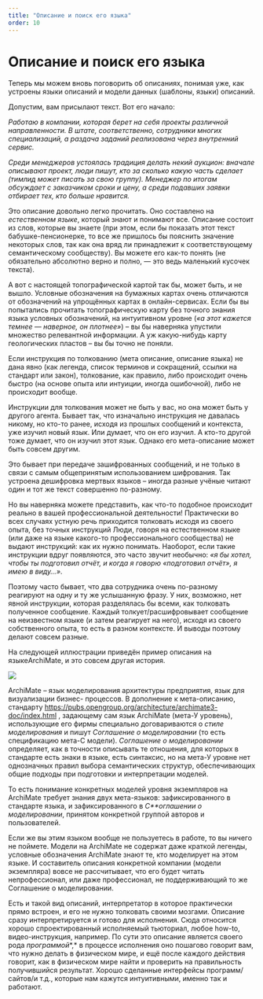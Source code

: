 ```yaml
---
title: "Описание и поиск его языка"
order: 10
---
```


# Описание и поиск его языка

Теперь мы можем вновь поговорить об описаниях, понимая уже, как устроены языки описаний и модели данных (шаблоны, языки) описаний.

Допустим, вам присылают текст. Вот его начало:

*Работаю в компании, которая берет на себя проекты различной направленности. В штате, соответственно, сотрудники многих специализаций, а раздача заданий реализована через внутренний сервис.*

*Среди менеджеров устоялась традиция делать некий аукцион: вначале описывают проект, люди пишут, кто за сколько какую часть сделает (тимлид может писать за свою группу). Менеджер по итогам обсуждает с заказчиком сроки и цену, а среди подавших заявки отбирает тех, кто больше нравится.*

Это описание довольно легко прочитать. Оно составлено на *естественном языке*, который знают и понимают все. Описание состоит из слов, которые вы знаете (при этом, если бы показать этот текст бабушке-пенсионерке, то все же пришлось бы пояснить значение некоторых слов, так как она вряд ли принадлежит к соответствующему семантическому сообществу). Вы можете его как-то понять (не обязательно абсолютно верно и полно, — это ведь маленький кусочек текста).

А вот с настоящей топографической картой так бы, может быть, и не вышло. Условные обозначения на бумажных картах очень отличаются от обозначений на упрощённых картах в онлайн-сервисах. Если бы вы попытались прочитать топографическую карту без точного знания языка условных обозначений, на интуитивном уровне (*«а этот кажется темнее — наверное, он плотнее»*) – вы бы наверняка упустили множество релевантной информации. А уж какую-нибудь карту геологических пластов – вы бы точно не поняли.

Если инструкция по толкованию (мета описание, описание языка) не дана явно (как легенда, список терминов и сокращений, ссылки на стандарт или закон), толкование, как правило, либо происходит очень быстро (на основе опыта или интуиции, иногда ошибочной), либо не происходит вообще.

Инструкции для толкования может не быть у вас, но она может быть у другого агента. Бывает так, что изначально инструкция не давалась никому, но кто-то ранее, исходя из прошлых сообщений и контекста, уже изучил новый язык. Или думает, что он его изучил. А кто-то другой тоже думает, что он изучил этот язык. Однако его мета-описание может быть совсем другим.

Это бывает при передаче зашифрованных сообщений, и не только в связи с самым общепринятым использованием шифрования. Так устроена дешифровка мертвых языков – иногда разные учёные читают один и тот же текст совершенно по-разному.

Но вы наверняка можете представить, как что-то подобное происходит реально в вашей профессиональной деятельности! Практически во всех случаях устную речь приходится толковать исходя из своего опыта, без точных инструкций Люди, говоря на естественном языке (или даже на языке какого-то профессионального сообщества) не выдают инструкций: как их нужно понимать. Наоборот, если такие инструкции вдруг появляются, это часто звучит необычно: *«я бы хотел, чтобы ты подготовил отчёт, и когда я говорю «подготовил отчёт», я имею в виду…»*.

Поэтому часто бывает, что два сотрудника очень по-разному реагируют на одну и ту же услышанную фразу. У них, возможно, нет явной инструкции, которая разделялась бы всеми, как толковать полученное сообщение. Каждый толкует/расшифровывает сообщение на неизвестном языке (и затем реагирует на него), исходя из своего собственного опыта, то есть в разном контексте. И выводы поэтому делают совсем разные.

На следующей иллюстрации приведён пример описания на языкеArchiMate, и это совсем другая история.

![](/ru/rational-work/32.jpg)

ArchiMate – язык моделирования архитектуры предприятия, язык для визуализации бизнес- процессов. В дополнение к мета-описанию, стандарту [https](https://pubs.opengroup.org/architecture/archimate3-doc/index.html)[://](https://pubs.opengroup.org/architecture/archimate3-doc/index.html)[pubs](https://pubs.opengroup.org/architecture/archimate3-doc/index.html)[.](https://pubs.opengroup.org/architecture/archimate3-doc/index.html)[opengroup](https://pubs.opengroup.org/architecture/archimate3-doc/index.html)[.](https://pubs.opengroup.org/architecture/archimate3-doc/index.html)[org](https://pubs.opengroup.org/architecture/archimate3-doc/index.html)[/](https://pubs.opengroup.org/architecture/archimate3-doc/index.html)[architecture](https://pubs.opengroup.org/architecture/archimate3-doc/index.html)[/](https://pubs.opengroup.org/architecture/archimate3-doc/index.html)[archimate](https://pubs.opengroup.org/architecture/archimate3-doc/index.html)[3-](https://pubs.opengroup.org/architecture/archimate3-doc/index.html)[doc](https://pubs.opengroup.org/architecture/archimate3-doc/index.html)[/](https://pubs.opengroup.org/architecture/archimate3-doc/index.html)[index](https://pubs.opengroup.org/architecture/archimate3-doc/index.html)[.](https://pubs.opengroup.org/architecture/archimate3-doc/index.html)[html](https://pubs.opengroup.org/architecture/archimate3-doc/index.html) , задающему сам язык ArchiMate (мета-У уровень), использующие его фирмы специально договариваются о *стиле моделирования* и пишут *Соглашение о моделировании* (то есть спецификацию мета-С модели). *Соглашение о моделировании* определяет, как в точности описывать те отношения, для которых в стандарте есть знаки в языке, есть синтаксис, но на мета-У уровне нет однозначных правил выбора семантических структур, обеспечивающих общие подходы при подготовки и интерпретации моделей.

То есть понимание конкретных моделей уровня экземпляров на ArchiMate требует знания двух мета-языков: зафиксированного в стандарте языка, и зафиксированного в *C**оглашении о моделировании*, принятом конкретной группой авторов и пользователей.

Если же вы этим языком вообще не пользуетесь в работе, то вы ничего не поймете. Модели на ArchiMate не содержат даже краткой легенды, условные обозначения ArchiMate знают те, кто моделирует на этом языке. И составитель описания конкретной компании (модели экземпляра) вовсе не рассчитывает, что его будет читать непрофессионал, или даже профессионал, не поддерживающий то же Соглашение о моделировании.

Есть и такой вид описаний, интерпретатор в которое практически прямо встроен, и его не нужно толковать своими мозгами. Описание сразу интерпретируется и готово для исполнения. Сюда относится хорошо спроектированный исполняемый тьюториал, любое how-to, видео-инструкция, например. По сути это описание является своего рода *программой**,* в процессе исполнения оно пошагово говорит вам, что нужно делать в физическом мире, и ещё после каждого действия говорит, как в физическом мире найти и проверить на правильность получившийся результат. Хорошо сделанные интерфейсы программ/сайтов/и т.д., которые нам кажутся интуитивными, именно так и работают.